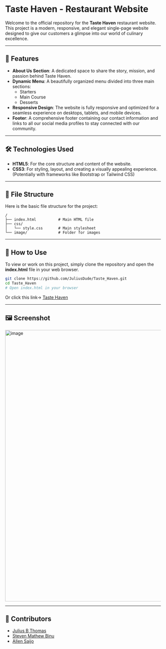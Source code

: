 # Taste Haven - Restaurant Website

Welcome to the official repository for the **Taste Haven** restaurant website.  
This project is a modern, responsive, and elegant single-page website designed to give our customers a glimpse into our world of culinary excellence.

---

## 🚀 Features

- **About Us Section**: A dedicated space to share the story, mission, and passion behind Taste Haven.
- **Dynamic Menu**: A beautifully organized menu divided into three main sections:
  - Starters
  - Main Course
  - Desserts
- **Responsive Design**: The website is fully responsive and optimized for a seamless experience on desktops, tablets, and mobile devices.
- **Footer**: A comprehensive footer containing our contact information and links to all our social media profiles to stay connected with our community.

---

## 🛠️ Technologies Used

- **HTML5**: For the core structure and content of the website.
- **CSS3**: For styling, layout, and creating a visually appealing experience. (Potentially with frameworks like Bootstrap or Tailwind CSS)


---

## 📁 File Structure

Here is the basic file structure for the project:

```
/
├── index.html          # Main HTML file
├── css/
│   └── style.css       # Main stylesheet
└── image/              # Folder for images
```

---

## 📂 How to Use

To view or work on this project, simply clone the repository and open the **index.html** file in your web browser.

```bash
git clone https://github.com/JuliusDude/Taste_Haven.git
cd Taste_Haven
# Open index.html in your browser
```


Or click this link->
[Taste Haven](https://juliusdude.github.io/Taste_Haven/)

---

## 🖼️ Screenshot

<img width="1848" height="878" alt="image" src="https://github.com/user-attachments/assets/19861e87-a8f7-4db5-8e6e-6743134457d2" />


---

## 🤝 Contributors
- [Julius B Thomas](https://github.com/JuliusDude)
- [Steven Mathew Binu](https://github.com/stevezone17-ops)
- [Allen Saijo](https://github.com/AlenSaijo)


